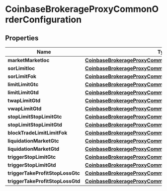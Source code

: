 
# CoinbaseBrokerageProxyCommonOrderConfiguration

## Properties
Name | Type | Description | Notes
------------ | ------------- | ------------- | -------------
**marketMarketIoc** | [**CoinbaseBrokerageProxyCommonMarketMarketIoc**](CoinbaseBrokerageProxyCommonMarketMarketIoc.md) |  |  [optional]
**sorLimitIoc** | [**CoinbaseBrokerageProxyCommonSorLimitIoc**](CoinbaseBrokerageProxyCommonSorLimitIoc.md) |  |  [optional]
**sorLimitFok** | [**CoinbaseBrokerageProxyCommonSorLimitFok**](CoinbaseBrokerageProxyCommonSorLimitFok.md) |  |  [optional]
**limitLimitGtc** | [**CoinbaseBrokerageProxyCommonLimitLimitGtc**](CoinbaseBrokerageProxyCommonLimitLimitGtc.md) |  |  [optional]
**limitLimitGtd** | [**CoinbaseBrokerageProxyCommonLimitLimitGtd**](CoinbaseBrokerageProxyCommonLimitLimitGtd.md) |  |  [optional]
**twapLimitGtd** | [**CoinbaseBrokerageProxyCommonTwapLimitGtd**](CoinbaseBrokerageProxyCommonTwapLimitGtd.md) |  |  [optional]
**vwapLimitGtd** | [**CoinbaseBrokerageProxyCommonVwapLimitGtd**](CoinbaseBrokerageProxyCommonVwapLimitGtd.md) |  |  [optional]
**stopLimitStopLimitGtc** | [**CoinbaseBrokerageProxyCommonStopLimitStopLimitGtc**](CoinbaseBrokerageProxyCommonStopLimitStopLimitGtc.md) |  |  [optional]
**stopLimitStopLimitGtd** | [**CoinbaseBrokerageProxyCommonStopLimitStopLimitGtd**](CoinbaseBrokerageProxyCommonStopLimitStopLimitGtd.md) |  |  [optional]
**blockTradeLimitLimitFok** | [**CoinbaseBrokerageProxyCommonBlockTradeLimitLimitFok**](CoinbaseBrokerageProxyCommonBlockTradeLimitLimitFok.md) |  |  [optional]
**liquidationMarketGtc** | [**CoinbaseBrokerageProxyCommonLiquidationMarketGtc**](CoinbaseBrokerageProxyCommonLiquidationMarketGtc.md) |  |  [optional]
**liquidationMarketGtd** | [**CoinbaseBrokerageProxyCommonLiquidationMarketGtd**](CoinbaseBrokerageProxyCommonLiquidationMarketGtd.md) |  |  [optional]
**triggerStopLimitGtc** | [**CoinbaseBrokerageProxyCommonTriggerStopLimitGtc**](CoinbaseBrokerageProxyCommonTriggerStopLimitGtc.md) |  |  [optional]
**triggerStopLimitGtd** | [**CoinbaseBrokerageProxyCommonTriggerStopLimitGtd**](CoinbaseBrokerageProxyCommonTriggerStopLimitGtd.md) |  |  [optional]
**triggerTakeProfitStopLossGtc** | [**CoinbaseBrokerageProxyCommonTriggerTakeProfitStopLossGtc**](CoinbaseBrokerageProxyCommonTriggerTakeProfitStopLossGtc.md) |  |  [optional]
**triggerTakeProfitStopLossGtd** | [**CoinbaseBrokerageProxyCommonTriggerTakeProfitStopLossGtd**](CoinbaseBrokerageProxyCommonTriggerTakeProfitStopLossGtd.md) |  |  [optional]



